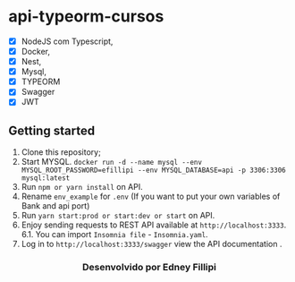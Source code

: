 # api-typeorm-cursos

- [x] NodeJS com Typescript,
- [x] Docker,
- [x] Nest,
- [x] Mysql,
- [x] TYPEORM
- [x] Swagger
- [x] JWT

## Getting started

1. Clone this repository;<br />
2. Start MYSQL. `docker run -d --name mysql --env MYSQL_ROOT_PASSWORD=efillipi --env MYSQL_DATABASE=api -p 3306:3306 mysql:latest`<br />
3. Run `npm or yarn install` on API.<br />
4. Rename `env_example` for `.env` (If you want to put your own variables of Bank and api port)
5. Run `yarn start:prod or start:dev or start` on API.<br />
6. Enjoy sending requests to REST API available at `http://localhost:3333`.<br />
   6.1. You can import `Insomnia file` - `Insomnia.yaml`.<br />
7. Log in to `http://localhost:3333/swagger` view the API documentation .<br />

<h3 align="center">Desenvolvido por  Edney Fillipi </h3>
